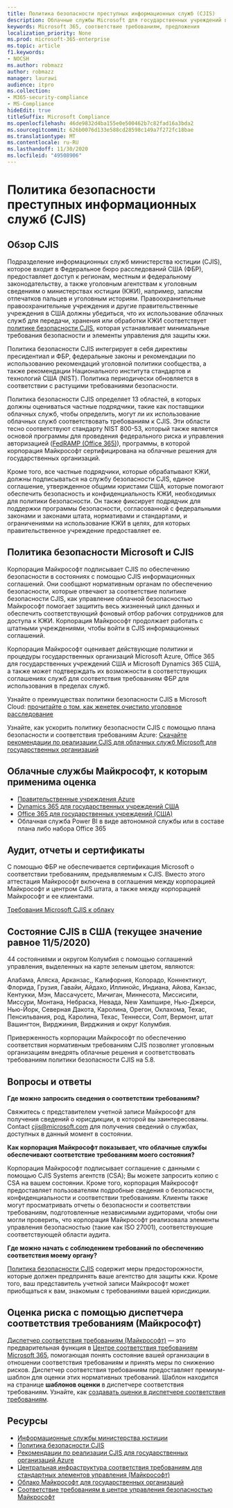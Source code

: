 ```yaml
---
title: Политика безопасности преступных информационных служб (CJIS)
description: Облачные службы Microsoft для государственных учреждений придерживаются политики безопасности служб Microsoft Office уголовной информации в США.
keywords: Microsoft 365, соответствие требованиям, предложения
localization_priority: None
ms.prod: microsoft-365-enterprise
ms.topic: article
f1.keywords:
- NOCSH
ms.author: robmazz
author: robmazz
manager: laurawi
audience: itpro
ms.collection:
- M365-security-compliance
- MS-Compliance
hideEdit: true
titleSuffix: Microsoft Compliance
ms.openlocfilehash: 46de9832d4ba155e0e500462b7c82fad16a3bda2
ms.sourcegitcommit: 626b0076d133e588cd28598c149a7f272fc18bae
ms.translationtype: MT
ms.contentlocale: ru-RU
ms.lasthandoff: 11/30/2020
ms.locfileid: "49508906"
---
```

# <a name="criminal-justice-information-services-cjis-security-policy"></a>Политика безопасности преступных информационных служб (CJIS)

## <a name="cjis-overview"></a>Обзор CJIS

Подразделение информационных служб министерства юстиции (CJIS), которое входит в Федеральное бюро расследований США (ФБР), предоставляет доступ к регионам, местным и федеральному законодательству, а также уголовным агентствам к уголовным сведениям о министерствах юстиции (КЖИ), например, записям отпечатков пальцев и уголовным историям. Правоохранительные правоохранительные учреждения и другие правительственные учреждения в США должны убедиться, что их использование облачных служб для передачи, хранения или обработки КЖИ соответствует [политике безопасности CJIS](https://aka.ms/cjis-security-policy), которая устанавливает минимальные требования безопасности и элементы управления для защиты кжи.

Политика безопасности CJIS интегрирует в себя директивы пресидентиал и ФБР, федеральные законы и рекомендации по использованию рекомендаций уголовной политики сообщества, а также рекомендации Национального института стандартов и технологий США (NIST). Политика периодически обновляется в соответствии с растущими требованиями безопасности.

Политика безопасности CJIS определяет 13 областей, в которых должны оцениваться частные подрядчики, такие как поставщики облачных служб, чтобы определить, могут ли их использование облачных служб соответствовать требованиям к CJIS. Эти области тесно соответствуют стандарту NIST 800-53, который также является основой программы для проведения федерального риска и управления авторизацией ([FedRAMP (Office 365)](offering-FedRAMP.md)), программы, в которой корпорация Майкрософт сертифицирована на облачные решения для государственных организаций.

Кроме того, все частные подрядчики, которые обрабатывают КЖИ, должны подписываться на службу безопасности CJIS, единое соглашение, утвержденное общими юристами США, которые помогают обеспечить безопасность и конфиденциальность КЖИ, необходимых для политики безопасности. Он также фиксирует подрядчик для поддержки программы безопасности, согласованной с федеральными законами и законами штата, нормативами и стандартами, и ограничениями на использование КЖИ в целях, для которых правительственное учреждение предоставляет ее.

## <a name="microsoft-and-cjis-security-policy"></a>Политика безопасности Microsoft и CJIS

Корпорация Майкрософт подписывает CJIS по обеспечению безопасности в состояниях с помощью CJIS информационных соглашений. Они сообщают нормативным органам по обеспечению безопасности, которые отвечают за соответствие политике безопасности CJIS, как управление облачной безопасностью Майкрософт помогает защитить весь жизненный цикл данных и обеспечить соответствующий фоновый отбор рабочих сотрудников для доступа к КЖИ. Корпорация Майкрософт продолжает работать с штатными учреждениями, чтобы войти в CJIS информационных соглашений.

Корпорация Майкрософт оценивает действующие политики и процедуры государственных организаций Microsoft Azure, Office 365 для государственных учреждений США и Microsoft Dynamics 365 США, а также может подтверждать их возможности в соответствующих соглашениях служб для соответствия требованиям ФБР для использования в пределах служб.

Узнайте о преимуществах политики безопасности CJIS в Microsoft Cloud: [прочитайте о том, как женетек очистило уголовное расследование](https://customers.microsoft.com/story/genetec)

Узнайте, как ускорить политику безопасности CJIS с помощью плана безопасности и соответствия требованиям Azure: [Скачайте рекомендации по реализации CJIS для облачных служб Microsoft для государственных организаций](https://gallery.technet.microsoft.com/CJIS-Implementation-62af7c27)

## <a name="microsoft-in-scope-cloud-services"></a>Облачные службы Майкрософт, к которым применима оценка

- [Правительственные учреждения Azure](https://aka.ms/AzureCompliance)
- [Dynamics 365 для государственных учреждений США](https://aka.ms/d365-compliance-list)
- [Office 365 для государственных учреждений (США)](https://go.microsoft.com/fwlink/p/?LinkID=2077751)
- Облачная служба Power BI в виде автономной службы или в составе плана либо набора Office 365

## <a name="audits-reports-and-certificates"></a>Аудит, отчеты и сертификаты

С помощью ФБР не обеспечивается сертификация Microsoft о соответствии требованиям, предъявляемым к CJIS. Вместо этого аттестация Майкрософт включена в соглашения между корпорацией Майкрософт и центром CJIS штата, а также между корпорацией Майкрософт и ее клиентами.

[Требования Microsoft CJIS к облаку](https://aka.ms/MicrosoftCJISCloudRequirements)

## <a name="cjis-status-in-the-united-states-current-as-of-1152020"></a>Состояние CJIS в США (текущее значение равное 11/5/2020)

44 состояниями и округом Колумбия с помощью соглашений управления, выделенных на карте зеленым цветом, являются:

Алабама, Аляска, Арканзас,, Калифорния, Колорадо, Коннектикут, Флорида, Грузия, Гавайи, Айдахо, Иллинойс, Индиана, Айова, Канзас, Кентукки, Мэн, Массачусетс, Мичиган, Миннесота, Миссисипи, Миссури, Монтана, Небраска, Невада, New Хампшире, Нью-Джерси, Нью-Йорк, Северная Дакота, Каролина, Орегон, Оклахома, Техас, Пенсильвания, род, Каролина, Техас, Теннесси, Солт, Вермонт, штат Вашингтон, Вирджиния, Вирджиния и округ Колумбия.

Приверженность корпорации Майкрософт по обеспечению соответствия нормативным требованиям CJIS позволяет уголовным организациям внедрять облачные решения и соответствовать требованиям политики безопасности CJIS на 5.8.

## <a name="frequently-asked-questions"></a>Вопросы и ответы

**Где можно запросить сведения о соответствии требованиям?**

Свяжитесь с представителем учетной записи Майкрософт для получения сведений о юрисдикции, в которой вы заинтересованы. Contact <cjis@microsoft.com> для получения сведений о службах, доступных в данный момент в состоянии.

**Как корпорация Майкрософт показывает, что облачные службы обеспечивают соответствие требованиям моего состояния?**

Корпорация Майкрософт подписывает соглашение с данными с помощью CJIS Systems агентств (CSA); Вы можете запросить копию с CSA на вашем состоянии. Кроме того, корпорация Майкрософт предоставляет пользователям подробные сведения о безопасности, конфиденциальности и соответствии требованиям. Клиенты также могут просматривать отчеты о безопасности и соответствии требованиям, подготовленные независимыми аудиторами, чтобы они могли проверить, что корпорация Майкрософт реализовала элементы управления безопасностью (такие как ISO 27001), соответствующие соответствующей области аудита.

**Где можно начать с соблюдением требований по обеспечению соответствия моему органу?**

[Политика безопасности CJIS](https://aka.ms/cjis-security-policy) содержит меры предосторожности, которые должен предпринять ваше агентство для защиты кжи. Кроме того, ваш представитель учетной записи Майкрософт может приобщаться к вам, знакомым с требованиями вашей юрисдикции.

## <a name="use-microsoft-compliance-manager-to-assess-your-risk"></a>Оценка риска с помощью диспетчера соответствия требованиям (Майкрософт)

[Диспетчер соответствия требованиям (Майкрософт)](https://docs.microsoft.com/microsoft-365/compliance/compliance-manager) — это предварительная функция в [Центре соответствия требованиям Microsoft 365](https://docs.microsoft.com/microsoft-365/compliance/microsoft-365-compliance-center), помогающая понять состояние вашей организации в отношении соответствия требованиям и принять меры по снижению рисков. Диспетчер соответствия требованиям предоставляет премиум-шаблон для оценки этих нормативных требований. Шаблон находится на странице **шаблонов оценки** в диспетчере соответствия требованиям. Узнайте, как [создавать оценки в диспетчере соответствия требованиям](https://docs.microsoft.com/microsoft-365/compliance/compliance-manager-assessments).

## <a name="resources"></a>Ресурсы

- [Информационные службы министерства юстиции](https://aka.ms/cjis)
- [Политика безопасности CJIS](https://aka.ms/cjis-security-policy)
- [Рекомендации по реализации CJIS для государственных организаций Azure](https://aka.ms/cjisimplementationguidelines)
- [Центральная инфраструктура соответствия требованиям для стандартных элементов управления (Майкрософт)](https://www.microsoft.com/trustcenter/common-controls-hub)
- [Облако Майкрософт для государственных организаций](https://go.microsoft.com/fwlink/?linkid=2087246)
- [Соответствие требованиям в центре управления безопасностью Майкрософт](https://www.microsoft.com/trust-center/compliance/compliance-overview)
